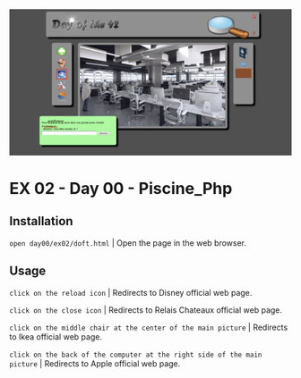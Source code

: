 <img src="../../resources/images/doft.png" width="1200">

# EX 02 - Day 00 - Piscine_Php

## Installation
`open day00/ex02/doft.html` | Open the page in the web browser.

## Usage
`click on the reload icon` | Redirects to Disney official web page.

`click on the close icon` | Redirects to Relais Chateaux official web page.

`click on the middle chair at the center of the main picture` | Redirects to Ikea official web page.

`click on the back of the computer at the right side of the main picture` | Redirects to Apple official web page.
